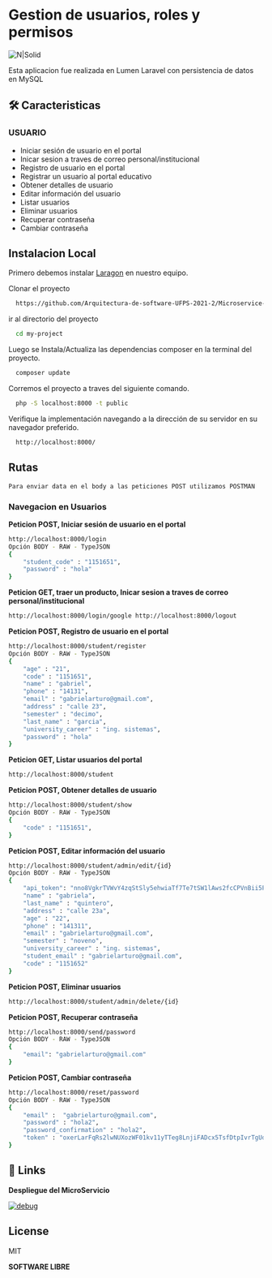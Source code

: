 # Gestion de usuarios, roles y permisos

![N|Solid](https://1.bp.blogspot.com/-Vr9ieaHwBPs/WTvLrQcDFUI/AAAAAAAABsQ/Uvhc69QqmeYmDPeNZuaEVLDk3oM4GKklACLcB/s1600/LzLinwg%255B1%255D.png)

Esta aplicacion fue realizada en Lumen Laravel con persistencia de datos en MySQL

## 🛠 Caracteristicas

### USUARIO
- Iniciar sesión de usuario en el portal
- Inicar sesion a traves de correo personal/institucional
- Registro de usuario en el portal
- Registrar un usuario al portal educativo
- Obtener detalles de usuario
- Editar información del usuario
- Listar usuarios
- Eliminar usuarios
- Recuperar contraseña
- Cambiar contraseña


## Instalacion Local
Primero  debemos instalar  [Laragon](https://laragon.org/download/index.html) en nuestro equipo.

Clonar el proyecto

```bash
  https://github.com/Arquitectura-de-software-UFPS-2021-2/Microservice-Account-Service.git
```

ir al directorio del proyecto

```bash
  cd my-project
```

Luego se Instala/Actualiza las dependencias composer en la terminal del proyecto.

```sh
  composer update
```

Corremos el proyecto a traves del siguiente comando.

```sh
  php -S localhost:8000 -t public
```
Verifique la implementación navegando a la dirección de su servidor en
su navegador preferido.

```sh
  http://localhost:8000/
```
## Rutas
`Para enviar data en el body a las peticiones POST utilizamos POSTMAN`

### Navegacion en Usuarios


**Peticion POST, Iniciar sesión de usuario en el portal**
```sh
http://localhost:8000/login
Opción BODY - RAW - TypeJSON
{
    "student_code" : "1151651",
    "password" : "hola"
}
```
**Peticion GET, traer un producto, Inicar sesion a traves de correo personal/institucional**
```sh
http://localhost:8000/login/google http://localhost:8000/logout
```
**Peticion POST, Registro de usuario en el portal**
```sh
http://localhost:8000/student/register
Opción BODY - RAW - TypeJSON
{
    "age" : "21",
    "code" : "1151651",
    "name" : "gabriel",
    "phone" : "14131",
    "email" : "gabrielarturo@gmail.com",
    "address" : "calle 23",
    "semester" : "decimo",
    "last_name" : "garcia",
    "university_career" : "ing. sistemas",
    "password" : "hola"
}
```
**Peticion GET, Listar usuarios del portal**
```sh
http://localhost:8000/student
```
**Peticion POST, Obtener detalles de usuario**
```sh
http://localhost:8000/student/show
Opción BODY - RAW - TypeJSON
{
    "code" : "1151651",
}
```
**Peticion POST, Editar información del usuario**
```sh
http://localhost:8000/student/admin/edit/{id}
Opción BODY - RAW - TypeJSON
{
    "api_token": "nno8VgkrTVWvY4zqStSly5ehwiaTf7Te7tSW1lAws2fcCPVnBii5PcylOf5AsoBuxC3cfTKKuuj3akee9qug4FqM3WUc4xfSK1mjSvLe5uzFxJwm95K1BAdDMev7bSoUkvEuv7ggO3T5dxHghUWUqX",
    "name" : "gabriela",
    "last_name" : "quintero",
    "address" : "calle 23a",
    "age" : "22",
    "phone" : "141311",
    "email" : "gabrielarturo@gmail.com",
    "semester" : "noveno",
    "university_career" : "ing. sistemas",
    "student_email" : "gabrielarturo@gmail.com",
    "code" : "1151652"
}
```
**Peticion POST, Eliminar usuarios**
```sh
http://localhost:8000/student/admin/delete/{id}
```
**Peticion POST, Recuperar contraseña**
```sh
http://localhost:8000/send/password
Opción BODY - RAW - TypeJSON
{
    "email": "gabrielarturo@gmail.com"
}
```
**Peticion POST, Cambiar contraseña**
```sh
http://localhost:8000/reset/password
Opción BODY - RAW - TypeJSON
{
    "email" :  "gabrielarturo@gmail.com",
    "password" : "hola2",
    "password_confirmation" : "hola2",
    "token" : "oxerLarFqRs2lwNUXozWF01kv11yTTeg8LnjiFADcx5TsfDtpIvrTgUdfdzk"
}
```


## 🔗 Links
**Despliegue del MicroServicio**

 [![debug](https://img.icons8.com/color/48/000000/amazon-web-services.png)](http://18.235.152.56/students)


## License

MIT

**SOFTWARE LIBRE**
